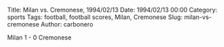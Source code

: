 Title: Milan vs. Cremonese, 1994/02/13
Date: 1994/02/13 00:00
Category: sports
Tags: football, football scores, Milan, Cremonese
Slug: milan-vs-cremonese
Author: carbonero


Milan 1 - 0 Cremonese
